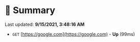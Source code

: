 # 📖 Summary
Last updated: **9/15/2021, 3:48:16 AM**

- `GET` [https://google.com](https://google.com) - **Up** (99ms)
